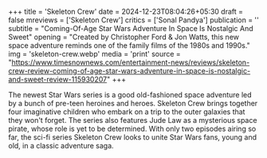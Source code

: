 +++
title = 'Skeleton Crew'
date = 2024-12-23T08:04:26+05:30
draft = false
mreviews = ['Skeleton Crew']
critics = ['Sonal Pandya']
publication = ''
subtitle = "Coming-Of-Age Star Wars Adventure In Space Is Nostalgic And Sweet"
opening = "Created by Christopher Ford & Jon Watts, this new space adventure reminds one of the family films of the 1980s and 1990s."
img = 'skeleton-crew.webp'
media = 'print'
source = "https://www.timesnownews.com/entertainment-news/reviews/skeleton-crew-review-coming-of-age-star-wars-adventure-in-space-is-nostalgic-and-sweet-review-115930207"
+++

The newest Star Wars series is a good old-fashioned space adventure led by a bunch of pre-teen heroines and heroes. Skeleton Crew brings together four imaginative children who embark on a trip to the outer galaxies that they won't forget. The series also features Jude Law as a mysterious space pirate, whose role is yet to be determined. With only two episodes airing so far, the sci-fi series Skeleton Crew looks to unite Star Wars fans, young and old, in a classic adventure saga.
